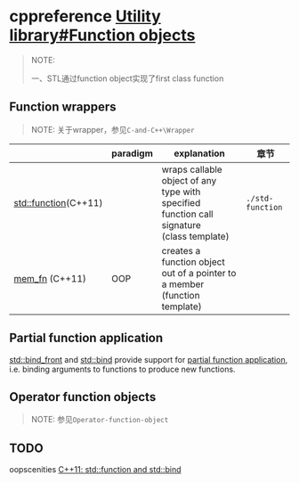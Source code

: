 # cppreference [Utility library#Function objects](https://en.cppreference.com/w/cpp/utility/functional)

> NOTE: 
>
> 一、STL通过function object实现了first class function

## Function wrappers

> NOTE: 关于wrapper，参见`C-and-C++\Wrapper`

|                                                              | paradigm | explanation                                                  | 章节             |
| ------------------------------------------------------------ | -------- | ------------------------------------------------------------ | ---------------- |
| [std::function](https://en.cppreference.com/w/cpp/utility/functional/function)(C++11) |          | wraps callable object of any type with specified function call signature<br/>(class template) | `./std-function` |
| [mem_fn](https://en.cppreference.com/w/cpp/utility/functional/mem_fn) (C++11) | OOP      | creates a function object out of a pointer to a member<br/>(function template) |                  |



## Partial function application

[std::bind_front](https://en.cppreference.com/w/cpp/utility/functional/bind_front) and [std::bind](https://en.cppreference.com/w/cpp/utility/functional/bind) provide support for [partial function application](https://en.wikipedia.org/wiki/Partial_application), i.e. binding arguments to functions to produce new functions.



## Operator function objects

> NOTE: 参见`Operator-function-object`



## TODO

oopscenities [C++11: std::function and std::bind](https://oopscenities.net/2012/02/24/c11-stdfunction-and-stdbind/)